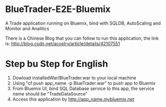 BlueTrader-E2E-Bluemix
======================

A Trade application running on Bluemix, bind with SQLDB, AutoScaling and Monitor and Analitics

There is a Chinese Blog that you can follow to run this application, the link is:
http://blog.csdn.net/acostry/article/details/42107551


Step bu Step for English
==================================

1. Dowload installedWar/BlueTrader.war to your local machine
2. Using "cf push app_name -p BlueTrader.war" to push app to Bluemix
3. From Bluemix UI, bind SQL Database service to this app, the service name should be "TradeDataSource"
4. Access this application by http://app_name.mybluemix.net
